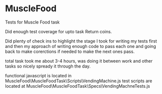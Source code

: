 # MuscleFood
Tests for Muscle Food task

Did enough test coverage for upto task Return coins.

Did plenty of check ins to highlight the stage I took for writing my tests first and then my approach of writing enough code to pass each one and going back 
to make corerctions if needed to make the next ones pass. 

total task took me about 3-4 hours, was doing it between work and other tasks so nicely spready it through the day. 

functional javascript is located in MuscleFood\MuscleFoodTask\Scripts\VendingMachine.js
test scripts are located at MuscleFood\MuscleFoodTask\Specs\VendingMachneTests.js
